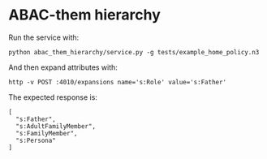# ABAC-them hierarchy


Run the service with:

```
python abac_them_hierarchy/service.py -g tests/example_home_policy.n3
```

And then expand attributes with:

```
http -v POST :4010/expansions name='s:Role' value='s:Father'
```

The expected response is:

```
[
  "s:Father",
  "s:AdultFamilyMember",
  "s:FamilyMember",
  "s:Persona"
]
```
